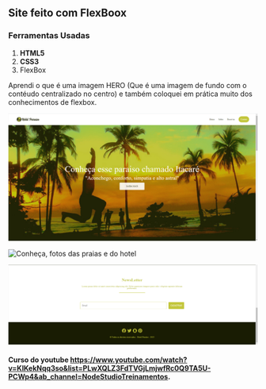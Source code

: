 ## Site feito com FlexBoox

### Ferramentas Usadas
1. **HTML5**
2. **CSS3**
3. FlexBox

Aprendi o que é uma imagem HERO (Que é uma imagem de fundo com o contéudo centralizado no centro) e também coloquei em prática muito dos conhecimentos de flexbox.

![Principal, área com a navegação e uma imagem HERO](https://github.com/FtxDante/css-flexbox/blob/main/node-curso/img/Principal.png)

![Conheça, fotos das praias e do hotel](https://github.com/FtxDante/css-flexbox/blob/main/node-curso/img/Conhe%C3%A7a.png)

![NewsLetter, como para escrever o email](https://github.com/FtxDante/css-flexbox/blob/main/node-curso/img/NewsLetter.png)


#### Curso do youtube https://www.youtube.com/watch?v=KIKekNqq3so&list=PLwXQLZ3FdTVGjLmjwfRc0Q9TA5U-PCWp4&ab_channel=NodeStudioTreinamentos.
 
 

